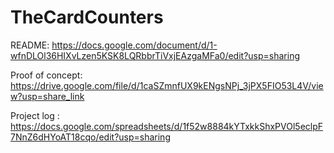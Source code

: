 # TheCardCounters

README:
https://docs.google.com/document/d/1-wfnDLOl36HIXvLzen5KSK8LQRbbrTiVxjEAzgaMFa0/edit?usp=sharing

Proof of concept:
https://drive.google.com/file/d/1caSZmnfUX9kENgsNPj_3jPX5FIO53L4V/view?usp=share_link

Project log :
https://docs.google.com/spreadsheets/d/1f52w8884kYTxkkShxPVOl5eclpF7NnZ6dHYoAT18cqo/edit?usp=sharing


